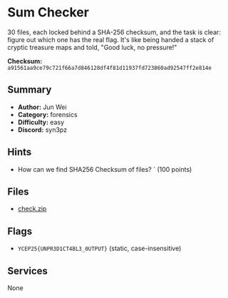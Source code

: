 
# Sum Checker
30 files, each locked behind a SHA-256 checksum, and the task is clear: figure out which one has the real flag. It's like being handed a stack of cryptic treasure maps and told, "Good luck, no pressure!"  

**Checksum:** `a91561aa9ce79c721f66a7d846128df4f81d11937fd723860ad92547ff2e814e`


## Summary
- **Author:** Jun Wei
- **Category:** forensics
- **Difficulty:** easy
- **Discord:** syn3pz

## Hints
- How can we find SHA256 Checksum of files?
` (100 points)

## Files
- [check.zip](<dist/check.zip>)

## Flags
- `YCEP25{UNPR3D1CT4BL3_0UTPUT}` (static, case-insensitive)

## Services
None
